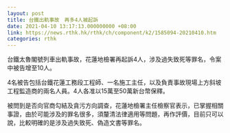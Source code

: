 ```yaml
---
layout: post
title: 台鐵出軌事故　再多4人被起訴
date: 2021-04-10 13:17:13.000000000 +08:00
link: https://news.rthk.hk/rthk/ch/component/k2/1585094-20210410.htm
categories: rthk
---
```


台鐵太魯閣號列車出軌事故，花蓮地檢署再起訴4人，涉及過失致死等罪名，令案中被告增至10人。

4名被告包括台鐵花蓮工務段工程師、一名施工主任，以及負責事故現場上方斜坡工程監造商的兩名人員。4人各准以15萬至50萬新台幣保釋。

被問到是否向官商勾結及貪污方向調查，花蓮地檢署主任檢察官表示，已掌握相關事證，由於可能涉及的罪名很多，須釐清法律適用等問題，再作評價，目前只可以說，比較明確的是涉及過失致死、偽造文書等罪名。
